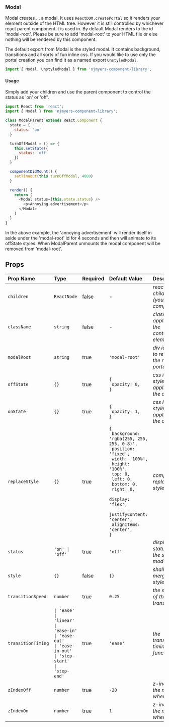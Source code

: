### Modal

Modal creates ... a modal. It uses `ReactDOM.createPortal` so it renders your element outside of the HTML tree. However it is still controlled by whichever react parent component it is used in. By default Modal renders to the id 'modal-root'. Please be sure to add 'modal-root' to your HTML file or else nothing will be rendered by this component.

The default export from Modal is the styled modal. It contains background, transitions and all sorts of fun inline css. If you would like to use only the portal creation you can find it as a named export `UnstyledModal`.

```js
import { Modal, UnstyledModal } from 'njmyers-component-library';
```

#### Usage

Simply add your children and use the parent component to control the status as 'on' or 'off'.

```js
import React from 'react';
import { Modal } from 'njmyers-component-library';

class ModalParent extends React.Component {
  state = {
    status: 'on'
  }

  turnOffModal = () => {
    this.setState({
      status: 'off'
    })
  }

  componentDidMount() {
    setTimeout(this.turnOffModal, 4000)
  }

  render() {
    return (
      <Modal status={this.state.status} />
        <p>Annoying advertisement</p>
      </Modal>
    )
  }
}
```

In the above example, the 'annoying advertisement' will render itself in aside under the 'modal-root' id for 4 seconds and then will animate to its offState styles. When ModalParent unmounts the modal component will be removed from 'modal-root'.

<!-- STORY -->

## Props

| Prop Name          | Type                                                                                                                                                       | Required | Default Value                                                                                                                                                                                                                                                    | Description                                  |
| :----------------- | :--------------------------------------------------------------------------------------------------------------------------------------------------------- | :------- | :--------------------------------------------------------------------------------------------------------------------------------------------------------------------------------------------------------------------------------------------------------------- | :------------------------------------------- |
| `children`         | `ReactNode`                                                                                                                                                | false    | -                                                                                                                                                                                                                                                                | _react children (your component)_            |
| `className`        | `string`                                                                                                                                                   | false    | -                                                                                                                                                                                                                                                                | _className applied to the container element_ |
| `modalRoot`        | `string`                                                                                                                                                   | true     | <code>'modal-root'</code>                                                                                                                                                                                                                                        | _div id where to render the react portal_    |
| `offState`         | <code>{}</code>                                                                                                                                            | true     | <code>{<br> opacity: 0,<br>}</code>                                                                                                                                                                                                                              | _css inline styles applied to the off state_ |
| `onState`          | <code>{}</code>                                                                                                                                            | true     | <code>{<br> opacity: 1,<br>}</code>                                                                                                                                                                                                                              | _css inline styles applied to the on state_  |
| `replaceStyle`     | <code>{}</code>                                                                                                                                            | true     | <code>{<br> background: 'rgba(255, 255, 255, 0.8)',<br> position: 'fixed',<br> width: '100%',<br> height: '100%',<br> top: 0,<br> left: 0,<br> bottom: 0,<br> right: 0,<br> display: 'flex',<br> justifyContent: 'center',<br> alignItems: 'center',<br>}</code> | _completely replace all styles_              |
| `status`           | <code>'on' &#124; 'off'</code>                                                                                                                             | true     | <code>'off'</code>                                                                                                                                                                                                                                               | _display status of the styled modal_         |
| `style`            | <code>{}</code>                                                                                                                                            | false    | <code>{}</code>                                                                                                                                                                                                                                                  | _shallowly merge styles_                     |
| `transitionSpeed`  | `number`                                                                                                                                                   | true     | <code>0.25</code>                                                                                                                                                                                                                                                | _the speed of the transition_                |
| `transitionTiming` | <code>&#124; 'ease'<br>&#124; 'linear'<br>&#124; 'ease-in'<br>&#124; 'ease-out'<br>&#124; 'ease-in-out'<br>&#124; 'step-start'<br>&#124; 'step-end'</code> | true     | <code>'ease'</code>                                                                                                                                                                                                                                              | _the transition timing function_             |
| `zIndexOff`        | `number`                                                                                                                                                   | true     | <code>-20</code>                                                                                                                                                                                                                                                 | _z-index of the modal when off_              |
| `zIndexOn`         | `number`                                                                                                                                                   | true     | <code>1</code>                                                                                                                                                                                                                                                   | _z-index of the modal when on_               |
